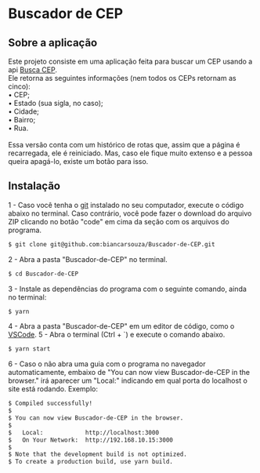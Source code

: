 # Buscador de CEP

## Sobre a aplicação
Este projeto consiste em uma aplicação feita para buscar um CEP usando a api [Busca CEP](https://apicep.com/api-de-consulta/). <br />
Ele retorna as seguintes informações (nem todos os CEPs retornam as cinco): <br />
• CEP; <br />
• Estado (sua sigla, no caso); <br />
• Cidade; <br />
• Bairro; <br />
• Rua.  <br />
<br />
Essa versão conta com um histórico de rotas que, assim que a página é recarregada, ele é reiniciado. Mas, caso ele fique muito extenso e a pessoa queira apagá-lo, existe um botão para isso.

## Instalação
1 - Caso você tenha o [git](https://git-scm.com) instalado no seu computador, execute o código abaixo no terminal. Caso contrário, você pode fazer o download do arquivo ZIP clicando no botão "code" em cima da seção com os arquivos do programa.
```bash
$ git clone git@github.com:biancarsouza/Buscador-de-CEP.git
```
2 - Abra a pasta "Buscador-de-CEP" no terminal.
```bash
$ cd Buscador-de-CEP
```
3 - Instale as dependências do programa com o seguinte comando, ainda no terminal:
```bash
$ yarn
```
4 - Abra a pasta "Buscador-de-CEP" em um editor de código, como o [VSCode](https://code.visualstudio.com/).
5 - Abra o terminal (Ctrl + `) e execute o comando abaixo.
```bash
$ yarn start
```
6 - Caso o não abra uma guia com o programa no navegador automaticamente, embaixo de "You can now view Buscador-de-CEP in the browser." irá aparecer um "Local:" indicando em qual porta do localhost o site está rodando. Exemplo:
```bash
$ Compiled successfully!
$
$ You can now view Buscador-de-CEP in the browser.
$
$   Local:            http://localhost:3000
$   On Your Network:  http://192.168.10.15:3000
$
$ Note that the development build is not optimized.
$ To create a production build, use yarn build.
```
